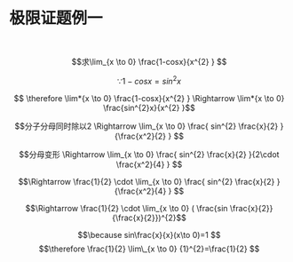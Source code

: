 # 极限证题例一

<br>

$$求\lim_{x \to 0}  \frac{1-cosx}{x^{2} }  $$

$$\because 1-cosx  = sin^{2}x  $$

$$ \therefore \lim*{x \to 0} \frac{1-cosx}{x^{2} } \Rightarrow \lim*{x \to 0} \frac{sin^{2}x}{x^{2} }$$

$$分子分母同时除以2 \Rightarrow  \lim_{x \to 0} \frac{ sin^{2} \frac{x}{2} }{\frac{x^2}{2} } $$

$$分母变形 \Rightarrow \lim_{x \to 0} \frac{ sin^{2} \frac{x}{2} }{2\cdot \frac{x^2}{4} } $$

$$\Rightarrow \frac{1}{2}  \cdot \lim_{x \to 0} \frac{ sin^{2} \frac{x}{2} }{\frac{x^2}{4} } $$

$$\Rightarrow \frac{1}{2} \cdot \lim_{x \to 0} ( \frac{sin \frac{x}{2}} {\frac{x}{2}})^{2}$$

$$\because sin\frac{x}{x}(x\to 0)=1 $$
$$\therefore \frac{1}{2} \lim\_{x \to 0} {1}^{2}=\frac{1}{2} $$
